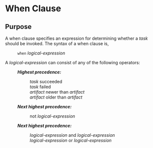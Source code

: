 # When Clause

## Purpose

A when clause specifies an expression for determining whether a <i>task</i> should be invoked.
The syntax of a when clause is,

<dl>
<dd><code>when</code> <i><i>logical-expression</i></i></dd>
</dl>


A <i><i>logical-expression</i></i> can consist of any of the following operators:

<dl>
<dd><i><b>Highest precedence:</b></i>
<dl>
<dd><i>task</i> succeeded</dd>
<dd><i>task</i> failed</dd>
<dd><i>artifact</i> newer than <i>artifact</i></dd>
<dd><i>artifact</i> older than <i>artifact</i></dd>
</dl>
</dd>
<dd><i><b>Next highest precedence:</i></b>
<dl>
<dd>not <i>logical-expression</i></dd>
</dl>
</dd>
<dd><i><b>Next highest precedence:</i></b>
<dl>
<dd><i>logical-expression</i> and <i>logical-expression</i></dd>
<dd><i>logical-expression</i> or <i>logical-expression</i></dd>
</dl>
</dd>
</dl>
